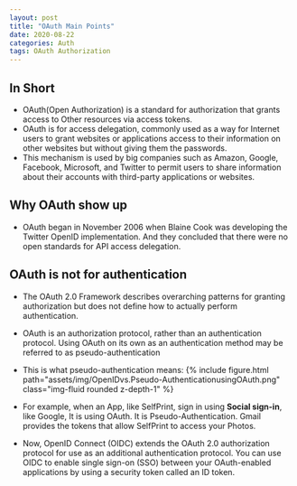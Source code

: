 ```yaml
---
layout: post
title: "OAuth Main Points"
date: 2020-08-22
categories: Auth
tags: OAuth Authorization
---
```


## In Short

- OAuth(Open Authorization) is a standard for authorization that grants access to Other resources via access tokens.
- OAuth is for access delegation, commonly used as a way for Internet users to grant websites or applications access to their information on other websites but without giving them the passwords.
- This mechanism is used by big companies such as Amazon, Google, Facebook, Microsoft, and Twitter to permit users to share information about their accounts with third-party applications or websites.

## Why OAuth show up

- OAuth began in November 2006 when Blaine Cook was developing the Twitter OpenID implementation. And they concluded that there were no open standards for API access delegation.

## OAuth is not for authentication

- The OAuth 2.0 Framework describes overarching patterns for granting authorization but does not define how to actually perform authentication.
- OAuth is an authorization protocol, rather than an authentication protocol. Using OAuth on its own as an authentication method may be referred to as pseudo-authentication
- This is what pseudo-authentication means:
{% include figure.html path="assets/img/OpenIDvs.Pseudo-AuthenticationusingOAuth.png" class="img-fluid rounded z-depth-1" %}

- For example, when an App, like SelfPrint, sign in using **Social sign-in**, like Google, It is using OAuth. It is Pseudo-Authentication. Gmail provides the tokens that allow SelfPrint to access your Photos.

- Now, OpenID Connect (OIDC) extends the OAuth 2.0 authorization protocol for use as an additional authentication protocol. You can use OIDC to enable single sign-on (SSO) between your OAuth-enabled applications by using a security token called an ID token.

